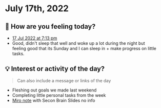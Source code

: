 
# July 17th, 2022

## 📕 How are you feeling today?
-   [17 Jul 2022 at 7:13 pm](https://www.rhythmsystems.com/blog/goal-setting-101-how-to-write-an-effective-priority-infographic)
-   Good, didn't sleep that well and woke up a lot during the night but feeling good that its Sunday and I can sleep in + make progress on little tasks.


## 💡 Interest or activity of the day?
> Can also include a message or links of the day
-   Fleshing out goals we made last weekend
-   Completing little personal tasks from the week
-   [Miro note](https://youtu.be/EIS5L09qupQ) with Secon Brain Slides no info